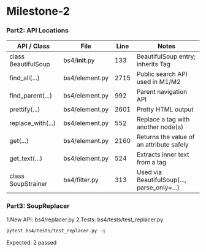 # Milestone-2

### Part2: API Locations

| API / Class          | File         | Line | Notes |
|----------------------|--------------|------|-------|
| class BeautifulSoup  | bs4/__init__.py | 133  | BeautifulSoup entry; inherits Tag |
| find_all(...)        | bs4/element.py  | 2715 | Public search API used in M1/M2 |
| find_parent(...)     | bs4/element.py  | 992  | Parent navigation API |
| prettify(...)        | bs4/element.py  | 2601 | Pretty HTML output |
| replace_with(...)    | bs4/element.py  | 552  | Replace a tag with another node(s) |
| get(...)             | bs4/element.py  | 2160 | Returns the value of an attribute safely |
| get_text(...)        | bs4/element.py  | 524  | Extracts inner text from a tag |
| class SoupStrainer   | bs4/filter.py   | 313  | Used via BeautifulSoup(..., parse_only=...) |

### Part3: SoupReplacer

1.New API: bs4/replacer.py
2.Tests: bs4/tests/test_replacer.py
```bash
pytest bs4/tests/test_replacer.py -q
```
Expected: 2 passed
